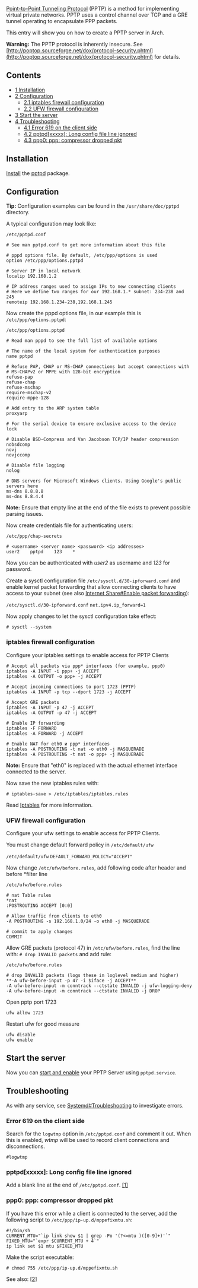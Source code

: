 [Point-to-Point Tunneling Protocol](https://en.wikipedia.org/wiki/PPTP "wikipedia:PPTP") (PPTP) is a method for implementing virtual private networks. PPTP uses a control channel over TCP and a GRE tunnel operating to encapsulate PPP packets.

This entry will show you on how to create a PPTP server in Arch.

**Warning:** The PPTP protocol is inherently insecure. See [http://poptop.sourceforge.net/dox/protocol-security.phtml](http://poptop.sourceforge.net/dox/protocol-security.phtml) for details.

## Contents

*   [1 Installation](#Installation)
*   [2 Configuration](#Configuration)
    *   [2.1 iptables firewall configuration](#iptables_firewall_configuration)
    *   [2.2 UFW firewall configuration](#UFW_firewall_configuration)
*   [3 Start the server](#Start_the_server)
*   [4 Troubleshooting](#Troubleshooting)
    *   [4.1 Error 619 on the client side](#Error_619_on_the_client_side)
    *   [4.2 pptpd[xxxxx]: Long config file line ignored](#pptpd.5Bxxxxx.5D:_Long_config_file_line_ignored)
    *   [4.3 ppp0: ppp: compressor dropped pkt](#ppp0:_ppp:_compressor_dropped_pkt)

## Installation

[Install](/index.php/Install "Install") the [pptpd](https://www.archlinux.org/packages/?name=pptpd) package.

## Configuration

**Tip:** Configuration examples can be found in the `/usr/share/doc/pptpd` directory.

A typical configuration may look like:

 `/etc/pptpd.conf` 
```
# See man pptpd.conf to get more information about this file

# pppd options file. By default, /etc/ppp/options is used
option /etc/ppp/options.pptpd

# Server IP in local network
localip 192.168.1.2

# IP address ranges used to assign IPs to new connecting clients
# Here we define two ranges for our 192.168.1.* subnet: 234-238 and 245
remoteip 192.168.1.234-238,192.168.1.245

```

Now create the pppd options file, in our example this is `/etc/ppp/options.pptpd`:

 `/etc/ppp/options.pptpd` 
```
# Read man pppd to see the full list of available options

# The name of the local system for authentication purposes
name pptpd

# Refuse PAP, CHAP or MS-CHAP connections but accept connections with
# MS-CHAPv2 or MPPE with 128-bit encryption
refuse-pap
refuse-chap
refuse-mschap
require-mschap-v2
require-mppe-128

# Add entry to the ARP system table
proxyarp

# For the serial device to ensure exclusive access to the device
lock

# Disable BSD-Compress and Van Jacobson TCP/IP header compression
nobsdcomp
novj
novjccomp

# Disable file logging
nolog

# DNS servers for Microsoft Windows clients. Using Google's public servers here
ms-dns 8.8.8.8
ms-dns 8.8.4.4

```

**Note:** Ensure that empty line at the end of the file exists to prevent possible parsing issues.

Now create credentials file for authenticating users:

 `/etc/ppp/chap-secrets` 
```
# <username> <server name> <password> <ip addresses>
user2    pptpd    123    *

```

Now you can be authenticated with *user2* as username and *123* for password.

Create a sysctl configuration file `/etc/sysctl.d/30-ipforward.conf` and enable kernel packet forwarding that allow connecting clients to have access to your subnet (see also [Internet Share#Enable packet forwarding](/index.php/Internet_Share#Enable_packet_forwarding "Internet Share")):

 `/etc/sysctl.d/30-ipforward.conf`  `net.ipv4.ip_forward=1` 

Now apply changes to let the sysctl configuration take effect:

```
# sysctl --system

```

### iptables firewall configuration

Configure your iptables settings to enable access for PPTP Clients

```
# Accept all packets via ppp* interfaces (for example, ppp0)
iptables -A INPUT -i ppp+ -j ACCEPT
iptables -A OUTPUT -o ppp+ -j ACCEPT

# Accept incoming connections to port 1723 (PPTP)
iptables -A INPUT -p tcp --dport 1723 -j ACCEPT

# Accept GRE packets
iptables -A INPUT -p 47 -j ACCEPT
iptables -A OUTPUT -p 47 -j ACCEPT

# Enable IP forwarding
iptables -F FORWARD
iptables -A FORWARD -j ACCEPT

# Enable NAT for eth0 и ppp* interfaces
iptables -A POSTROUTING -t nat -o eth0 -j MASQUERADE
iptables -A POSTROUTING -t nat -o ppp+ -j MASQUERADE

```

**Note:** Ensure that "eth0" is replaced with the actual ethernet interface connected to the server.

Now save the new iptables rules with:

```
# iptables-save > /etc/iptables/iptables.rules

```

Read [Iptables](/index.php/Iptables "Iptables") for more information.

### UFW firewall configuration

Configure your ufw settings to enable access for PPTP Clients.

You must change default forward policy in `/etc/default/ufw`

 `/etc/default/ufw`  `DEFAULT_FORWARD_POLICY="ACCEPT"` 

Now change `/etc/ufw/before.rules`, add following code after header and before *filter line

 `/etc/ufw/before.rules` 
```
# nat Table rules
*nat
:POSTROUTING ACCEPT [0:0]

# Allow traffic from clients to eth0
-A POSTROUTING -s 192.168.1.0/24 -o eth0 -j MASQUERADE

# commit to apply changes
COMMIT

```

Allow GRE packets (protocol 47) in `/etc/ufw/before.rules`, find the line with: `# drop INVALID packets` and add rule:

 `/etc/ufw/before.rules` 
```
# drop INVALID packets (logs these in loglevel medium and higher)
**-A ufw-before-input -p 47 -i $iface -j ACCEPT**
-A ufw-before-input -m conntrack --ctstate INVALID -j ufw-logging-deny
-A ufw-before-input -m conntrack --ctstate INVALID -j DROP

```

Open pptp port 1723

```
ufw allow 1723

```

Restart ufw for good measure

```
ufw disable
ufw enable

```

## Start the server

Now you can [start and enable](/index.php/Systemd#Using_units "Systemd") your PPTP Server using `pptpd.service`.

## Troubleshooting

As with any service, see [Systemd#Troubleshooting](/index.php/Systemd#Troubleshooting "Systemd") to investigate errors.

### Error 619 on the client side

Search for the `logwtmp` option in `/etc/pptpd.conf` and comment it out. When this is enabled, *wtmp* will be used to record client connections and disconnections.

```
#logwtmp

```

### pptpd[xxxxx]: Long config file line ignored

Add a blank line at the end of `/etc/pptpd.conf`. [[1]](http://sourceforge.net/p/poptop/bugs/35/)

### ppp0: ppp: compressor dropped pkt

If you have this error while a client is connected to the server, add the following script to `/etc/ppp/ip-up.d/mppefixmtu.sh`:

```
#!/bin/sh
CURRENT_MTU="`ip link show $1 | grep -Po '(?<=mtu )([0-9]+)'`"
FIXED_MTU="`expr $CURRENT_MTU + 4`"
ip link set $1 mtu $FIXED_MTU

```

Make the script executable:

```
# chmod 755 /etc/ppp/ip-up.d/mppefixmtu.sh

```

See also: [[2]](http://bugs.debian.org/cgi-bin/bugreport.cgi?bug=330973)